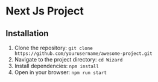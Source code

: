 # Next Js Project

## Installation

1. Clone the repository: `git clone https://github.com/yourusername/awesome-project.git`
2. Navigate to the project directory: `cd Wizard`
3. Install dependencies: `npm install` 
4. Open in your browser: `npm run start` 
